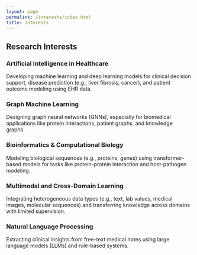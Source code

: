 ```yaml
---
layout: page
permalink: /interests/index.html
title: Interests
---
```


## Research Interests

### Artificial Intelligence in Healthcare

Developing machine learning and deep learning models for clinical decision support, disease prediction (e.g., liver fibrosis, cancer), and patient outcome modeling using EHR data.

### Graph Machine Learning

Designing graph neural networks (GNNs), especially for biomedical applications like protein interactions, patient graphs, and knowledge graphs.

### Bioinformatics & Computational Biology

Modeling biological sequences (e.g., proteins, genes) using transformer-based models for tasks like protein-protein interaction and host-pathogen modeling.

### Multimodal and Cross-Domain Learning

Integrating heterogeneous data types (e.g., text, lab values, medical images, molecular sequences) and transferring knowledge across domains with limited supervision.

### Natural Language Processing

Extracting clinical insights from free-text medical notes using large language models (LLMs) and rule-based systems.


<script src="/assets/js/vanilla-back-to-top.min.js"></script>
<script>addBackToTop()</script>